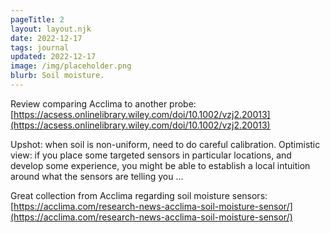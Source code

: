 ```yaml
---
pageTitle: 2
layout: layout.njk
date: 2022-12-17
tags: journal
updated: 2022-12-17
image: /img/placeholder.png
blurb: Soil moisture.
---
```


Review comparing Acclima to another probe: [https://acsess.onlinelibrary.wiley.com/doi/10.1002/vzj2.20013](https://acsess.onlinelibrary.wiley.com/doi/10.1002/vzj2.20013)

Upshot: when soil is non-uniform, need to do careful calibration. Optimistic view: if you place some targeted sensors in particular locations, and develop some experience, you might be able to establish a local intuition around what the sensors are telling you ...

Great collection from Acclima regarding soil moisture sensors: [https://acclima.com/research-news-acclima-soil-moisture-sensor/](https://acclima.com/research-news-acclima-soil-moisture-sensor/)
